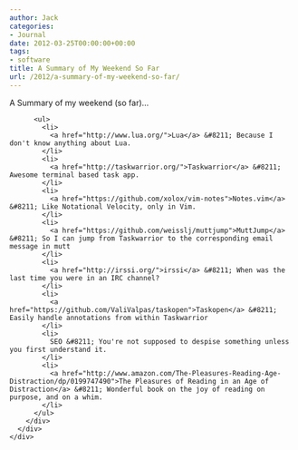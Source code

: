 ```yaml
---
author: Jack
categories:
- Journal
date: 2012-03-25T00:00:00+00:00
tags:
- software
title: A Summary of My Weekend So Far
url: /2012/a-summary-of-my-weekend-so-far/
---
```


<div>
  <div>
    <div>
      <div>
        <div>
          <p>
            A Summary of my weekend (so far)&#8230;
          </p>
          
          <ul>
            <li>
              <a href="http://www.lua.org/">Lua</a> &#8211; Because I don't know anything about Lua.
            </li>
            <li>
              <a href="http://taskwarrior.org/">Taskwarrior</a> &#8211; Awesome terminal based task app.
            </li>
            <li>
              <a href="https://github.com/xolox/vim-notes">Notes.vim</a> &#8211; Like Notational Velocity, only in Vim.
            </li>
            <li>
              <a href="https://github.com/weisslj/muttjump">MuttJump</a> &#8211; So I can jump from Taskwarrior to the corresponding email message in mutt
            </li>
            <li>
              <a href="http://irssi.org/">irssi</a> &#8211; When was the last time you were in an IRC channel?
            </li>
            <li>
              <a href="https://github.com/ValiValpas/taskopen">Taskopen</a> &#8211; Easily handle annotations from within Taskwarrior
            </li>
            <li>
              SEO &#8211; You're not supposed to despise something unless you first understand it.
            </li>
            <li>
              <a href="http://www.amazon.com/The-Pleasures-Reading-Age-Distraction/dp/0199747490">The Pleasures of Reading in an Age of Distraction</a> &#8211; Wonderful book on the joy of reading on purpose, and on a whim.
            </li>
          </ul>
        </div>
      </div>
    </div>
  </div>
</div>